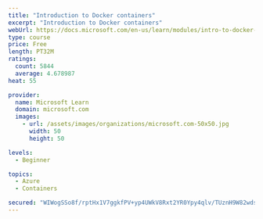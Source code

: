 ```yaml
---
title: "Introduction to Docker containers"
excerpt: "Introduction to Docker containers"
webUrl: https://docs.microsoft.com/en-us/learn/modules/intro-to-docker-containers/
type: course
price: Free
length: PT32M
ratings:
  count: 5844
  average: 4.678987
heat: 55

provider:
  name: Microsoft Learn
  domain: microsoft.com
  images:
    - url: /assets/images/organizations/microsoft.com-50x50.jpg
      width: 50
      height: 50

levels:
  - Beginner

topics:
  - Azure
  - Containers

secured: "WIWogSSo8f/rptHx1V7ggkfPV+yp4UWkV8Rxt2YR0Ypy4qlv/TUznH9W82wdsjixPSOOaMfTMJJod/lOh0KSQMljQuNqLdDeXhE6SwRdvuRZWonJ032uyUW6/IXsUGys2wKnApQ72kFT6XP3kjDUTBSrTzteoOkwKmXKo0/H4MCxrqcKvlFT7usHCgvsovx8O3mlS+LDi2SgPSguHkICww0vnTuBceczkh+Ik1SdRSnmp/B7Wn5cTIijo22hyveInOuemt8QPVd01EkitHvriT3MTADBkAoHLSpx/KQNwToohai0VCIgJLX9jry/rDP45thmFSYHIgYCVzJVc53DEZKKplT1YPzSKEO7qUtu7rnYYYEtObcfFpqI2iZKVrZC8gwzG2vaZJt8C2+Vmo6w6ZG6kUNDmnyP0mouqUx72uA=;hQSgd/kAVhGHlvTgt1TXyw=="
---
```


